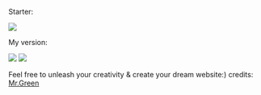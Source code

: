 <!-- outline-start -->
Starter:

<img src="https://images2.imgbox.com/1c/dd/2yCQ2NiA_o.png">

My version:

<img src="https://images2.imgbox.com/3d/91/rbd93dAu_o.png">
<img src="https://images2.imgbox.com/76/0e/ssjF6Uoj_o.png">

Feel free to unleash your creativity & create your dream website:)
credits: [Mr.Green][mrgreen]
<!-- outline-end --> 
[mrgreen]: https://github.com/MrGreensWorkshop
